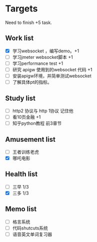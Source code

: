 # Targets

Need to finish +5 task.

## Work list

- [x] 学习websocket ，编写demo。+1
- [ ] 学习jmeter websocket脚本 +1
- [ ] 学习performance test +1
- [ ] 研究 apigw 使用到的websocket 代码 +1
- [ ] 安装apigw环境，并简单测试websocket
- [ ] 了解具体pt的指标。

## Study list

- [ ] http2 协议与 http 1协议 记住他
- [ ] 看10页金融 +1
- [ ] 知乎python教程 前3章节

## Amusement list

- [ ] 王者训练老虎
- [x] 哪吒电影

## Health list

- [ ] 三早 1/3
- [x] 三多 1/3

## Memo list

- [ ] 格言系统
- [ ] 代码shutcuts系统
- [ ] 语音英文单词复习器

